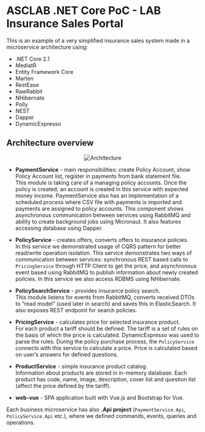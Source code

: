 # ASCLAB .NET Core PoC - LAB Insurance Sales Portal

This is an example of a very simplified insurance sales system made in a microservice architecture using:

* .NET Core 2.1
* MediatR
* Entity Framework Core
* Marten
* RestEase
* RawRabbit
* NHibernate
* Polly
* NEST
* Dapper
* DynamicExpresso

## Architecture overview

<p align="center">
    <img alt="Architecture" src="https://raw.githubusercontent.com/asc-lab/dotnetcore-microservices-poc/master/readme-images/architecture.png" />
</p>

* **PaymentService** - main responsibilities: create Policy Account, show Policy Account list, register in payments from bank statement file. \
This module is taking care of a managing policy accounts. Once the policy is created, an account is created in this service with expected money income.  PaymentService also has an implementation of a scheduled process where CSV file with payments is imported and payments are assigned to policy accounts. This component shows asynchronous communication between services using RabbitMQ and ability to create background jobs using Micronaut. It also features accessing database using Dapper.

* **PolicyService** - creates offers, converts offers to insurance policies. \
In this service we demonstrated usage of CQRS pattern for better read/write operation isolation. This service demonstrates two ways of communication between services: synchronous REST based calls to `PricingService` through HTTP Client to get the price, and asynchronous event based using RabbitMQ to publish information about newly created policies. In this service we also access RDBMS using NHibernate.

* **PolicySearchService** - provides insurance policy search. \
This module listens for events from RabbitMQ, converts received DTOs to “read model” (used later in search) and saves this in ElasticSearch. It also exposes REST endpoint for search policies.

* **PricingService** - calculates price for selected insurance product. \
For each product a tariff should be defined. The tariff is a set of rules on the basis of which the price is calculated. DynamicExpresso was used to parse the rules. During the policy purchase process, the `PolicyService` connects with this service to calculate a price. Price is calculated based on user’s answers for defined questions.

* **ProductService** - simple insurance product catalog. \
Information about products are stored in in-memory database. Each product has code, name, image, description, cover list and question list (affect the price defined by the tariff).

* **web-vue** - SPA application built with Vue.js and Bootstrap for Vue.

Each business microservice has also **.Api project** (`PaymentService.Api`, `PolicyService.Api` etc.), where we defined commands, events, queries and operations.